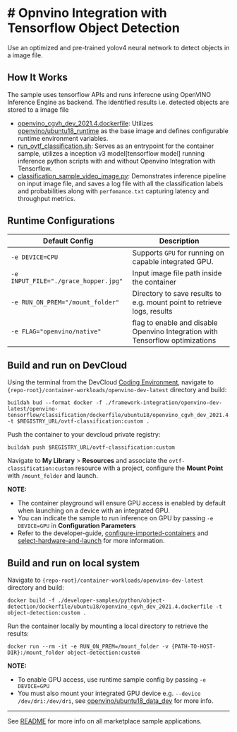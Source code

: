 # # Opnvino Integration with Tensorflow Object Detection
Use an optimized and pre-trained yolov4 neural network to detect objects in a image file. 

## How It Works
The sample uses tensorflow APIs and runs inferecne using OpenVINO Inference Engine as backend. The identified results i.e. detected objects are stored to a image file 

* [openvino_cgvh_dev_2021.4.dockerfile](dockerfile/ubuntu18/openvino_cgvh_dev_2021.4.dockerfile): Utilizes [openvino/ubuntu18_runtime](https://hub.docker.com/r/openvino/ubuntu18_runtime) as the base image and defines configurable runtime environment variables.
* [run_ovtf_classification.sh](run_ovtf_classification.sh): Serves as an entrypoint for the container sample, utilizes a inception v3 model[tensorflow model] running inference python scripts with and without Openvino Integration with Tensorflow.
* [classification_sample_video_image.py](classification_sample_video_image.py): Demonstrates inference pipeline on input image file, and saves a log file with all the classification labels and probabilities along with ``perfomance.txt`` capturing latency and throughput metrics.


## Runtime Configurations
| Default Config | Description |
| --- | --- |
| ``-e DEVICE=CPU`` | Supports ``GPU`` for running on capable integrated GPU. |
| ``-e INPUT_FILE="./grace_hopper.jpg"`` | Input image file path inside the container | 
| ``-e RUN_ON_PREM="/mount_folder"`` | Directory to save results to e.g. mount point to retrieve logs, results |
| ``-e FLAG="openvino/native"`` | flag to enable and disable Openvino Integration with Tensorflow optimizations |

## Build and run on DevCloud
Using the terminal from the DevCloud [Coding Environment](https://www.intel.com/content/www/us/en/develop/documentation/devcloud-containers/top/index/build-containers-from-terminal.html), navigate to `{repo-root}/container-workloads/openvino-dev-latest` directory and build:

```
buildah bud --format docker -f ./framework-integration/openvino-dev-latest/openvino-tensorflow/classification/dockerfile/ubuntu18/openvino_cgvh_dev_2021.4.dockerfile -t $REGISTRY_URL/ovtf-classification:custom .
```

Push the container to your devcloud private registry:
```
buildah push $REGISTRY_URL/ovtf-classification:custom
```

Navigate to **My Library** > **Resources** and associate the ``ovtf-classification:custom`` resource with a project, configure the **Mount Point** with ``/mount_folder`` and launch.

**NOTE:** 
* The container playground will ensure GPU access is enabled by default when launching on a device with an integrated GPU. 
* You can indicate the sample to run inference on GPU by passing ``-e DEVICE=GPU`` in **Configuration Parameters**
* Refer to the developer-guide, [configure-imported-containers](https://www.intel.com/content/www/us/en/develop/documentation/devcloud-containers/top/index-2/configure-imported-containers.html)
and [select-hardware-and-launch](https://www.intel.com/content/www/us/en/develop/documentation/devcloud-containers/top/index-2/select-hardware-and-launch.html) for more information.


## Build and run on local system
Navigate to `{repo-root}/container-workloads/openvino-dev-latest` directory and build:
```
docker build -f ./developer-samples/python/object-detection/dockerfile/ubuntu18/openvino_cgvh_dev_2021.4.dockerfile -t object-detection:custom .
```

Run the container locally by mounting a local directory to retrieve the results:
```
docker run --rm -it -e RUN_ON_PREM=/mount_folder -v {PATH-TO-HOST-DIR}:/mount_folder object-detection:custom
```
**NOTE:** 
* To enable GPU access, use runtime sample config by passing ``-e DEVICE=GPU``
* You must also mount your integrated GPU device e.g.  ``--device /dev/dri:/dev/dri``, see [openvino/ubuntu18_data_dev](https://hub.docker.com/r/openvino/ubuntu18_data_dev) for more info.


---
See [README](../../../../../README.md) for more info on all marketplace sample applications.
